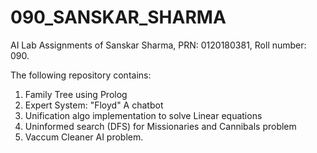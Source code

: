 # 090_SANSKAR_SHARMA
AI Lab Assignments of Sanskar Sharma, PRN: 0120180381, Roll number: 090.

The following repository contains:
1. Family Tree using Prolog
2. Expert System: "Floyd" A chatbot
3. Unification algo implementation to solve Linear equations
4. Uninformed search (DFS) for Missionaries and Cannibals problem
5. Vaccum Cleaner AI problem.

